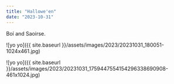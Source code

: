 ```yaml
---
title: "Hallowe'en"
date: "2023-10-31"
---
```


Boí and Saoirse.

![yo yo]({{ site.baseurl }}/assets/images/2023/20231031_180051-1024x461.jpg)

![yo yo]({{ site.baseurl }}/assets/images/2023/20231031_1759447554154296338690908-461x1024.jpg)
